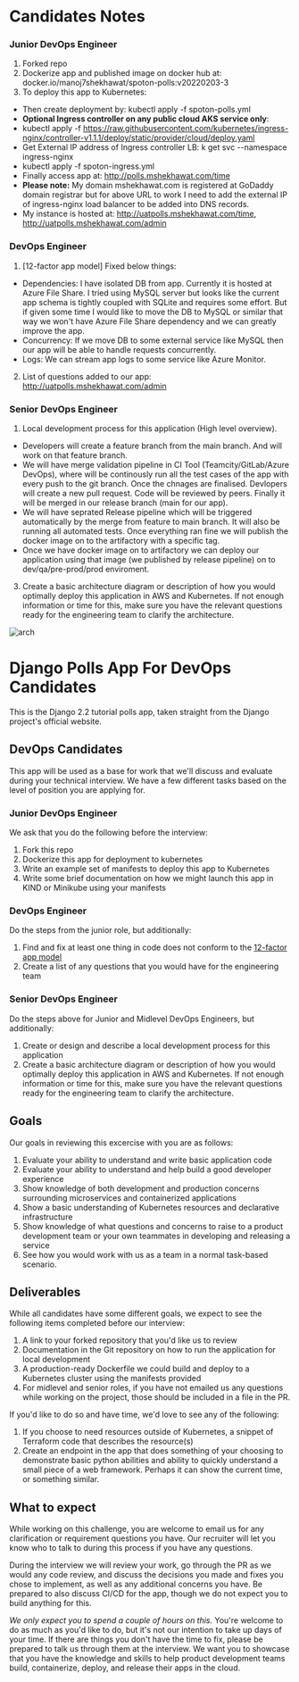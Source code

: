 # Candidates Notes

### Junior DevOps Engineer
1. Forked repo
2. Dockerize app and published image on docker hub at: docker.io/manoj7shekhawat/spoton-polls:v20220203-3
3. To deploy this app to Kubernetes:
- Then create deployment by: kubectl apply -f spoton-polls.yml
- **Optional Ingress controller on any public cloud AKS service only**: 
- kubectl apply -f https://raw.githubusercontent.com/kubernetes/ingress-nginx/controller-v1.1.1/deploy/static/provider/cloud/deploy.yaml
- Get External IP address of Ingress controller LB: k get svc --namespace ingress-nginx
- kubectl apply -f spoton-ingress.yml
- Finally access app at: http://polls.mshekhawat.com/time
- **Please note:** My domain mshekhawat.com is registered at GoDaddy domain registrar but for above URL to work I need to add the external IP of ingress-nginx load balancer to be added into DNS records.
- My instance is hosted at: http://uatpolls.mshekhawat.com/time, http://uatpolls.mshekhawat.com/admin

### DevOps Engineer
1. [12-factor app model] Fixed below things:
- Dependencies: I have isolated DB from app. Currently it is hosted at Azure File Share. I tried using MySQL server but looks like the current app schema is tightly coupled with SQLite and requires some effort. But if given some time I would like to move the DB to MySQL or similar that way we won't have Azure File Share dependency and we can greatly improve the app.
- Concurrency: If we move DB to some external service like MySQL then our app will be able to handle requests concurrently.
- Logs: We can stream app logs to some service like Azure Monitor.
2. List of questions added to our app: http://uatpolls.mshekhawat.com/admin

### Senior DevOps Engineer
1. Local development process for this application (High level overview).
- Developers will create a feature branch from the main branch. And will work on that feature branch.
- We will have merge validation pipeline in CI Tool (Teamcity/GitLab/Azure DevOps), where will be continously run all the test cases of the app with every push to the git branch. Once the chnages are finalised. Devlopers will create a new pull request. Code will be reviewed by peers. Finally it will be merged in our release branch (main for our app).
- We will have seprated Release pipeline which will be triggered automatically by the merge from feature to main branch. It will also be running all automated tests. Once everything ran fine we will publish the docker image on to the artifactory with a specific tag.
- Once we have docker image on to artifactory we can deploy our application using that image (we published by release pipeline) on to dev/qa/pre-prod/prod enviroment.

3. Create a basic architecture diagram or description of how you would optimally deploy this application in AWS and Kubernetes. If not enough information or time for this, make sure you have the relevant questions ready for the engineering team to clarify the architecture.

![arch](https://user-images.githubusercontent.com/5961390/156742862-99ec9719-4606-4789-b05c-53c2fadbf3d9.svg)



# Django Polls App For DevOps Candidates

This is the Django 2.2 tutorial polls app, taken straight from the Django project's official website.

## DevOps Candidates

This app will be used as a base for work that we'll discuss and evaluate during your technical interview. We have a few different tasks based on the level of position you are applying for.

### Junior DevOps Engineer

We ask that you do the following before the interview:

1. Fork this repo
1. Dockerize this app for deployment to kubernetes
1. Write an example set of manifests to deploy this app to Kubernetes
1. Write some brief documentation on how we might launch this app in KIND or Minikube using your manifests

### DevOps Engineer

Do the steps from the junior role, but additionally:

1. Find and fix at least one thing in code does not conform to the [12-factor app model](https://12factor.net/)
1. Create a list of any questions that you would have for the engineering team

### Senior DevOps Engineer

Do the steps above for Junior and Midlevel DevOps Engineers, but additionally:

1. Create or design and describe a local development process for this application
1. Create a basic architecture diagram or description of how you would optimally deploy this application in AWS and Kubernetes. If not enough information or time for this, make sure you have the relevant questions ready for the engineering team to clarify the architecture.

## Goals

Our goals in reviewing this excercise with you are as follows:

1. Evaluate your ability to understand and write basic application code
1. Evaluate your ability to understand and help build a good developer experience
1. Show knowledge of both development and production concerns surrounding microservices and containerized applications
1. Show a basic understanding of Kubernetes resources and declarative infrastructure
1. Show knowledge of what questions and concerns to raise to a product development team or your own teammates in developing and releasing a service
1. See how you would work with us as a team in a normal task-based scenario.

## Deliverables

While all candidates have some different goals, we expect to see the following items completed before our interview:

1. A link to your forked repository that you'd like us to review
1. Documentation in the Git repository on how to run the application for local development
1. A production-ready Dockerfile we could build and deploy to a Kubernetes cluster using the manifests provided
1. For midlevel and senior roles, if you have not emailed us any questions while working on the project, those should be included in a file in the PR.

If you'd like to do so and have time, we'd love to see any of the following:

1. If you choose to need resources outside of Kubernetes, a snippet of Terraform code that describes the resource(s)
1. Create an endpoint in the app that does something of your choosing to demonstrate basic python abilities and ability
to quickly understand a small piece of a web framework. Perhaps it can show the current time, or something similar.

## What to expect

While working on this challenge, you are welcome to email us for any clarification or requirement questions you have. Our recruiter
will let you know who to talk to during this process if you have any questions.

During the interview we will review your work, go through the PR as we would any code review, and discuss
the decisions you made and fixes you chose to implement, as well as any additional concerns you have. Be prepared to also discuss
CI/CD for the app, though we do not expect you to build anything for this.

*We only expect you to spend a couple of hours on this.* You're welcome to do as much as you'd like to do,
but it's not our intention to take up days of your time. If there are things you don't have the time to fix,
please be prepared to talk us through them at the interview. We want you to showcase that you have the knowledge and skills
to help product development teams build, containerize, deploy, and release their apps in the cloud.
